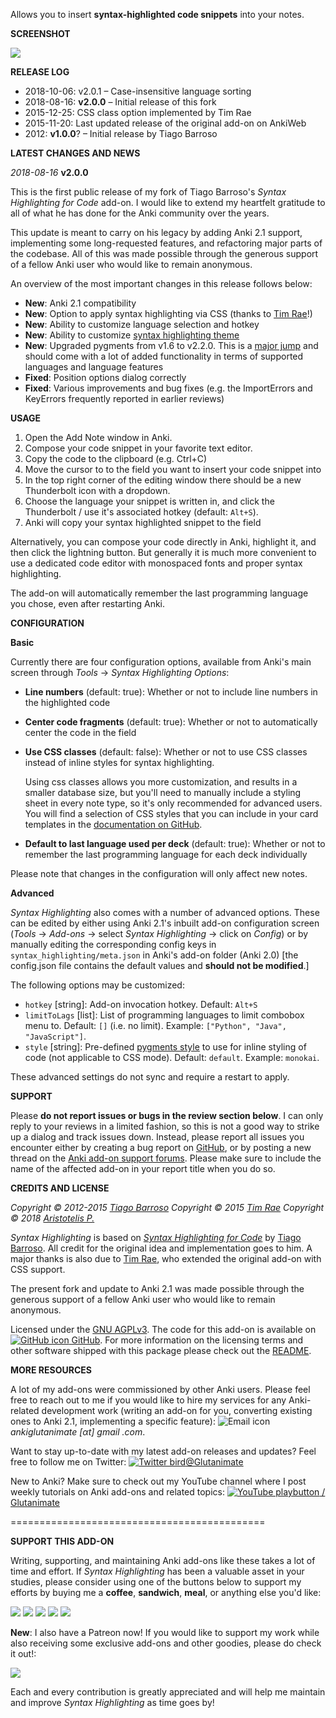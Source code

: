 
Allows you to insert **syntax-highlighted code snippets** into your notes.

**SCREENSHOT**

![](https://raw.githubusercontent.com/glutanimate/syntax-highlighting/master/screenshots/screenshot_python.png)

**RELEASE LOG**

- 2018-10-06: v2.0.1 – Case-insensitive language sorting
- 2018-08-16: **v2.0.0** – Initial release of this fork
- 2015-12-25: CSS class option implemented by Tim Rae
- 2015-11-20: Last updated release of the original add-on on AnkiWeb
- 2012: **v1.0.0**? – Initial release by Tiago Barroso

**LATEST CHANGES AND NEWS**

*2018-08-16* **v2.0.0**

This is the first public release of my fork of Tiago Barroso's *Syntax Highlighting for Code* add-on. I would like to extend my heartfelt gratitude to all of what he has done for the Anki community over the years.

This update is meant to carry on his legacy by adding Anki 2.1 support, implementing some long-requested features, and refactoring major parts of the codebase. All of this was made possible through the generous support of a fellow Anki user who would like to remain anonymous.

An overview of the most important changes in this release follows below:

- **New**: Anki 2.1 compatibility
- **New**: Option to apply syntax highlighting via CSS (thanks to [Tim Rae](https://github.com/timrae/SyntaxHighlight)!)
- **New**: Ability to customize language selection and hotkey
- **New**: Ability to customize [syntax highlighting theme](https://help.farbox.com/pygments.html)
- **New**: Upgraded pygments from v1.6 to v2.2.0. This is a [major jump](http://pygments.org/docs/changelog/#version-2-2-0) and should come with a lot of added functionality in terms of supported languages and language features
- **Fixed**: Position options dialog correctly
- **Fixed**: Various improvements and bug fixes (e.g. the ImportErrors and KeyErrors frequently reported in earlier reviews)

**USAGE**

1. Open the Add Note window in Anki.
2. Compose your code snippet in your favorite text editor.
3. Copy the code to the clipboard (e.g. Ctrl+C)
4. Move the cursor to to the field you want to insert your code snippet into
5. In the top right corner of the editing window there should be a new Thunderbolt icon with a dropdown.
6. Choose the language your snippet is written in, and click the Thunderbolt / use it's associated hotkey (default: `Alt+S`).
7. Anki will copy your syntax highlighted snippet to the field

Alternatively, you can compose your code directly in Anki, highlight it, and then click the lightning button. But generally it is much more convenient to use a dedicated code editor with monospaced fonts and proper syntax highlighting.

The add-on will automatically remember the last programming language you chose, even after restarting Anki.

**CONFIGURATION**

**Basic**

Currently there are four configuration options, available from Anki's main screen through *Tools* → *Syntax Highlighting Options*:

- **Line numbers** (default: true): Whether or not to include line numbers in the highlighted code
- **Center code fragments** (default: true): Whether or not to automatically center the code in the field
- **Use CSS classes** (default: false): Whether or not to use CSS classes instead of inline styles for syntax highlighting.

    Using css classes allows you more customization, and results in a smaller database size, but you'll need to manually include a styling sheet in every note type, so it's only recommended for advanced users. You will find a selection of CSS styles that you can include in your card templates in the [documentation on GitHub](https://github.com/glutanimate/syntax-highlighting/blob/master/docs/css.md).

- **Default to last language used per deck** (default: true): Whether or not to remember the last programming language for each deck individually

Please note that changes in the configuration will only affect new notes.

**Advanced**

*Syntax Highlighting* also comes with a number of advanced options. These can be edited by either using Anki 2.1's inbuilt add-on configuration screen (*Tools* → *Add-ons* → select *Syntax Highlighting* → click on *Config*) or by manually editing the corresponding config keys in `syntax_highlighting/meta.json` in Anki's add-on folder (Anki 2.0) [the config.json file contains the default values and **should not be modified**.]

The following options may be customized:

- `hotkey` [string]: Add-on invocation hotkey. Default: `Alt+S`
- `limitToLags` [list]: List of programming languages to limit combobox menu to. Default: `[]` (i.e. no limit). Example: `["Python", "Java", "JavaScript"]`.
- `style` [string]: Pre-defined [pygments style](https://help.farbox.com/pygments.html) to use for inline styling of code (not applicable to CSS mode). Default: `default`. Example: `monokai`.

These advanced settings do not sync and require a restart to apply.

**SUPPORT**

Please **do not report issues or bugs in the review section below**. I can only reply to your reviews in a limited fashion, so this is not a good way to strike up a dialog and track issues down. Instead, please report all issues you encounter either by creating a bug report on [GitHub](https://github.com/glutanimate/syntax-highlighting/issues), or by posting a new thread on the [Anki add-on support forums](https://anki.tenderapp.com/discussions/add-ons). Please make sure to include the name of the affected add-on in your report title when you do so.

**CREDITS AND LICENSE**

*Copyright © 2012-2015 [Tiago Barroso](https://github.com/tmbb)*
*Copyright © 2015 [Tim Rae](https://github.com/timrae)*
*Copyright © 2018 [Aristotelis P.](https://glutanimate.com/)*

*Syntax Highlighting* is based on [*Syntax Highlighting for Code*](https://github.com/tmbb/SyntaxHighlight) by [Tiago Barroso](https://github.com/tmbb). All credit for the original idea and implementation goes to him. A major thanks is also due to [Tim Rae](https://github.com/timrae), who extended the original add-on with CSS support.

The present fork and update to Anki 2.1 was made possible through the generous support of a fellow Anki user who would like to remain anonymous.

Licensed under the [GNU AGPLv3](https://www.gnu.org/licenses/agpl.html). The code for this add-on is available on [![GitHub icon](https://glutanimate.com/logos/github.svg) GitHub](https://github.com/glutanimate/syntax-highlighting). For more information on the licensing terms and other software shipped with this package please check out the [README](https://github.com/glutanimate/syntax-highlighting#credits).

**MORE RESOURCES**

A lot of my add-ons were commissioned by other Anki users. Please feel free to reach out to me if you would like to hire my services for any Anki-related development work (writing an add-on for you, converting existing ones to Anki 2.1, implementing a specific feature): ![Email icon](https://glutanimate.com/logos/email.svg) <em>ankiglutanimate [αt] gmail .com</em>. 

Want to stay up-to-date with my latest add-on releases and updates? Feel free to follow me on Twitter: [![Twitter bird](https://glutanimate.com/logos/twitter.svg)@Glutanimate](https://twitter.com/glutanimate)

New to Anki? Make sure to check out my YouTube channel where I post weekly tutorials on Anki add-ons and related topics: [![YouTube playbutton](https://glutanimate.com/logos/youtube.svg) / Glutanimate](https://www.youtube.com/c/glutanimate)

============================================

**SUPPORT THIS ADD-ON**

Writing, supporting, and maintaining Anki add-ons like these takes a lot of time and effort. If *Syntax Highlighting* has been a valuable asset in your studies, please consider using one of the buttons below to support my efforts by buying me a **coffee**, **sandwich**, **meal**, or anything else you'd like:

![](https://glutanimate.com/logos/paypal.svg)        [![](https://glutanimate.com/logos/contrib_btnsw_coffee.svg)](https://www.paypal.com/cgi-bin/webscr?cmd=_s-xclick&hosted_button_id=4FT9NG3NJMY4U&on0=Project&os0=syntax-highlighting "Buy me a coffee ☺")    [![](https://glutanimate.com/logos/contrib_btnsw_sandwich.svg)](https://www.paypal.com/cgi-bin/webscr?cmd=_s-xclick&hosted_button_id=YKSP7QF45Y7SJ&on0=Project&os0=syntax-highlighting "Buy me a burger 😊")    [![](https://glutanimate.com/logos/contrib_btnsw_meal.svg)](https://www.paypal.com/cgi-bin/webscr?cmd=_s-xclick&hosted_button_id=MVDM6JAL2R5JA&on0=Project&os0=syntax-highlighting "Buy me a meal 😄")    [![](https://glutanimate.com/logos/contrib_btnsw_custom.svg)](https://www.paypal.com/cgi-bin/webscr?cmd=_s-xclick&hosted_button_id=EYNV4ECSKBGE4&on0=Project&os0=syntax-highlighting "Contribute a custom amount ☺")

**New**: I also have a Patreon now! If you would like to support my work while also receiving some exclusive add-ons and other goodies, please do check it out!:

[![](https://glutanimate.com/logos/patreon_button.svg)](https://www.patreon.com/glutanimate "Support me on Patreon 😄")

Each and every contribution is greatly appreciated and will help me maintain and improve *Syntax Highlighting* as time goes by!